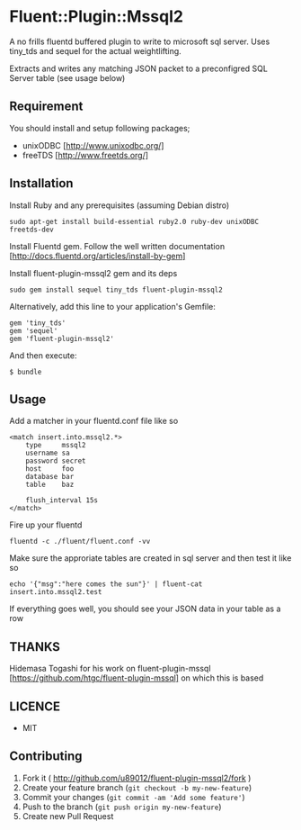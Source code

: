 # Fluent::Plugin::Mssql2

A no frills fluentd buffered plugin to write to microsoft sql server. Uses tiny_tds and sequel for the actual weightlifting.

Extracts and writes any matching JSON packet to a preconfigred SQL Server table (see usage below)

## Requirement

You should install and setup following packages;

- unixODBC [http://www.unixodbc.org/]
- freeTDS [http://www.freetds.org/]

## Installation

Install Ruby and any prerequisites (assuming Debian distro)

```
sudo apt-get install build-essential ruby2.0 ruby-dev unixODBC freetds-dev
```

Install Fluentd gem. Follow the well written documentation [http://docs.fluentd.org/articles/install-by-gem]


Install fluent-plugin-mssql2 gem and its deps

```
sudo gem install sequel tiny_tds fluent-plugin-mssql2
```

Alternatively, add this line to your application's Gemfile:

    gem 'tiny_tds'
    gem 'sequel'
    gem 'fluent-plugin-mssql2'

And then execute:

    $ bundle


## Usage

Add a matcher in your fluentd.conf file like so

```
<match insert.into.mssql2.*>
    type     mssql2
    username sa
    password secret
    host     foo
    database bar
    table    baz
    
    flush_interval 15s
</match>
```

Fire up your fluentd

```
fluentd -c ./fluent/fluent.conf -vv
```

Make sure the approriate tables are created in sql server and then test it like so

```
echo '{"msg":"here comes the sun"}' | fluent-cat insert.into.mssql2.test
```

If everything goes well, you should see your JSON data in your table as a row


## THANKS

Hidemasa Togashi for his work on fluent-plugin-mssql [https://github.com/htgc/fluent-plugin-mssql] on which this is based


## LICENCE

- MIT

## Contributing

1. Fork it ( http://github.com/u89012/fluent-plugin-mssql2/fork )
2. Create your feature branch (`git checkout -b my-new-feature`)
3. Commit your changes (`git commit -am 'Add some feature'`)
4. Push to the branch (`git push origin my-new-feature`)
5. Create new Pull Request
